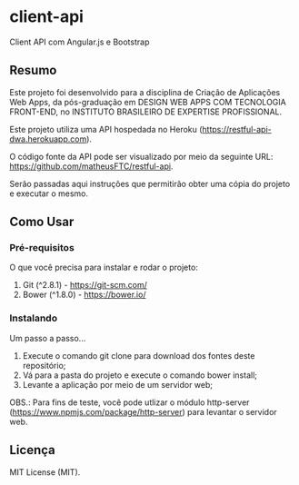 # client-api
Client API com Angular.js e Bootstrap

## Resumo
Este projeto foi desenvolvido para a disciplina de Criação de Aplicações Web Apps, da pós-graduação em DESIGN WEB APPS COM TECNOLOGIA FRONT-END, no INSTITUTO BRASILEIRO DE EXPERTISE PROFISSIONAL.

Este projeto utiliza uma API hospedada no Heroku (https://restful-api-dwa.herokuapp.com).

O código fonte da API pode ser visualizado por meio da seguinte URL: https://github.com/matheusFTC/restful-api.

Serão passadas aqui instruções que permitirão obter uma cópia do projeto e executar o mesmo.
## Como Usar

### Pré-requisitos
O que você precisa para instalar e rodar o projeto:

1. Git (^2.8.1) - https://git-scm.com/
2. Bower (^1.8.0) - https://bower.io/

### Instalando
Um passo a passo...

1. Execute o comando git clone para download dos fontes deste repositório;
2. Vá para a pasta do projeto e execute o comando bower install;
3. Levante a aplicação por meio de um servidor web;

OBS.: Para fins de teste, você pode utlizar o módulo http-server (https://www.npmjs.com/package/http-server) para levantar o servidor web.

## Licença
MIT License (MIT).
